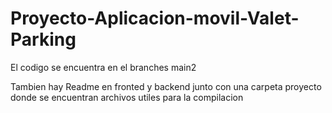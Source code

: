 # Proyecto-Aplicacion-movil-Valet-Parking

El codigo se encuentra en el branches main2

Tambien hay Readme en fronted y backend junto con una carpeta proyecto donde se encuentran archivos utiles para la compilacion
